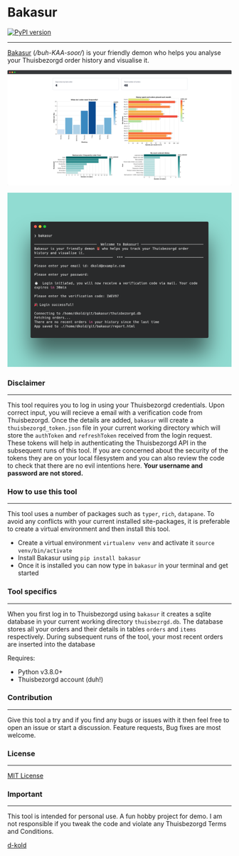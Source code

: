 # Bakasur
[![PyPI version](https://badge.fury.io/py/bakasur.svg)](https://badge.fury.io/py/bakasur)
***
[Bakasur](https://github.com/d-kold/bakasur) (_/buh-KAA-soor/_) is your friendly demon who helps you analyse your Thuisbezorgd order history and visualise it. 

![Dashboard](img/dashboard.png)

![Terminal](img/terminal.png)


### Disclaimer
***
This tool requires you to log in using your Thuisbezorgd credentials. Upon correct input, you will recieve 
a email with a verification code from Thuisbezorgd. Once the details are added, `bakasur` will create a `thuisbezorgd_token.json`
file in your current working directory which will store the `authToken` and `refreshToken` received from the login request. 
These tokens will help in authenticating the Thuisbezorgd API in the subsequent runs of this tool. 
If you are concerned about the security of the tokens they are on your local filesystem and you can also review
the code to check that there are no evil intentions here. **Your username and password are not stored.**


### How to use this tool
***
This tool uses a number of packages such as `typer`, `rich`, `datapane`. To avoid any conflicts with your current installed
site-packages, it is preferable to create a virtual environment and then install this tool.

- Create a virtual environment `virtualenv venv` and activate it `source venv/bin/activate`
- Install Bakasur using `pip install bakasur`
- Once it is installed you can now type in `bakasur` in your terminal and get started

### Tool specifics
***
When you first log in to Thuisbezorgd using `bakasur` it creates a sqlite database in your current working directory `thuisbezrgd.db`. 
The database stores all your orders and their details in tables `orders` and `items` respectively. During subsequent runs
of the tool, your most recent orders are inserted into the database 

Requires:
- Python v3.8.0+ 
- Thuisbezorgd account (duh!)

### Contribution
***
Give this tool a try and if you find any bugs or issues with it then feel free to open an issue or start a discussion.
Feature requests, Bug fixes are most welcome.

### License
***
[MIT License](https://github.com/d-kold/bakasur/blob/0d2317c116180b2e33d14e833c25352ff5a8e032/LICENSE.md)

### Important
***
This tool is intended for personal use. A fun hobby project for demo. I am not responsible if you tweak the code and violate 
any Thuisbezorgd Terms and Conditions. 

[d-kold](https://github.com/d-kold)